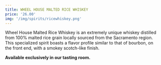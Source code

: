 ```yaml
---
title: WHEEL HOUSE MALTED RICE WHISKEY
price: '26.00'
img: '/img/spirits/ricewhiskey.png'
---
```

Wheel House Malted Rice Whiskey is an extremely unique whiskey distilled from 100% malted rice grain locally sourced from the Sacramento region. This specialized spirit boasts a flavor profile similar to that of bourbon, on the front end, with a smokey scotch-like finish.

**Available exclusively in our tasting room.**